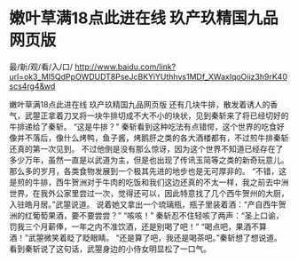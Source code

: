 # 嫩叶草满18点此进在线 玖产玖精国九品网页版

最/新/观/看/入/口/ http://www.baidu.com/link?url=ok3_Ml5QdPpOWDUDT8PseJcBKYiYUthhvs1MDf_XWaxIqoOiiz3h9rK40scs4rg4&wd

嫩叶草满18点此进在线 玖产玖精国九品网页版
还有几块牛排，散发着诱人的香气，武曌正拿着刀叉将一块牛排切成不大不小的块状，见到秦斩来了将已经切好的牛排递给了秦斩。
    “这是牛排？”
    秦斩看到这种吃法有点错愕，这个世界的吃食好像并不落后，像什么烤鸭，鱼子酱，烤鹅肝之类的各大酒楼都有，不过煎牛排秦斩还真的第一次见到。
    不过他倒是没有那么惊讶，因为这个世界不知道已经存在了多少万年，虽然一直是以武道为主，但是也出现了传讯玉简等之类的新奇玩意儿。
    那么多的岁月，各类食物发展到一个极其先进的地步也是无可厚非的。
    “不错，这是煎的牛排，西牛贺洲对于牛肉的吃饭和我们这边还真的不太一样，我之前去中洲世界，在我外公家里尝过一次，觉得还可以，因此特意找了几个西牛贺州的大厨，入驻皓月居。”武曌说道。
    说着她又拿出一个琉璃瓶，瓶子里装着酒：“产自西牛贺洲的红葡萄果酒，要不要尝尝？”
    “咳咳！”
    秦斩忍不住轻咳了两声：“圣上口谕，罚我三个月薪俸，一年之内不准饮酒，还是别喝了吧！”
    “喝点吧，果酒不算酒！”武曌微笑着眨了眨眼睛。
    “还是算了吧，我还是喝茶吧。”秦斩想了想说道。
    看到秦斩说了这句话，武曌身边的小侍女明显松了一口气。
